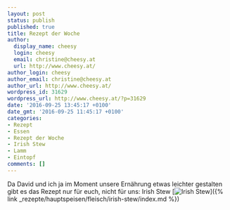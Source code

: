 ```yaml
---
layout: post
status: publish
published: true
title: Rezept der Woche
author:
  display_name: cheesy
  login: cheesy
  email: christine@cheesy.at
  url: http://www.cheesy.at/
author_login: cheesy
author_email: christine@cheesy.at
author_url: http://www.cheesy.at/
wordpress_id: 31629
wordpress_url: http://www.cheesy.at/?p=31629
date: '2016-09-25 13:45:17 +0100'
date_gmt: '2016-09-25 11:45:17 +0100'
categories:
- Rezept
- Essen
- Rezept der Woche
- Irish Stew
- Lamm
- Eintopf
comments: []
---
```

Da David und ich ja im Moment unsere Ernährung etwas leichter gestalten gibt es das Rezept nur für euch, nicht für uns: Irish Stew
[![Irish Stew](http://www.cheesy.at/wp-content/uploads/Irish-Stew.jpg)]({% link _rezepte/hauptspeisen/fleisch/irish-stew/index.md %})
